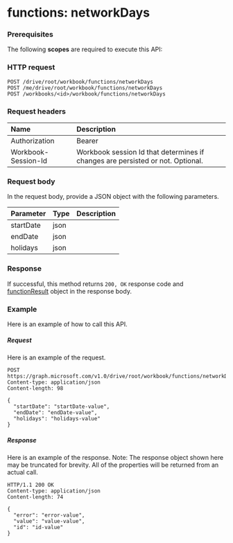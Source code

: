 # functions: networkDays


### Prerequisites
The following **scopes** are required to execute this API: 
### HTTP request
<!-- { "blockType": "ignored" } -->
```http
POST /drive/root/workbook/functions/networkDays
POST /me/drive/root/workbook/functions/networkDays
POST /workbooks/<id>/workbook/functions/networkDays

```
### Request headers
| Name       | Description|
|:---------------|:----------|
| Authorization  | Bearer <code>|
| Workbook-Session-Id  | Workbook session Id that determines if changes are persisted or not. Optional.|

### Request body
In the request body, provide a JSON object with the following parameters.

| Parameter	   | Type	|Description|
|:---------------|:--------|:----------|
|startDate|json||
|endDate|json||
|holidays|json||

### Response
If successful, this method returns `200, OK` response code and [functionResult](../resources/functionresult.md) object in the response body.

### Example
Here is an example of how to call this API.
##### Request
Here is an example of the request.
<!-- {
  "blockType": "request",
  "name": "functions_networkdays"
}-->
```http
POST https://graph.microsoft.com/v1.0/drive/root/workbook/functions/networkDays
Content-type: application/json
Content-length: 98

{
  "startDate": "startDate-value",
  "endDate": "endDate-value",
  "holidays": "holidays-value"
}
```

##### Response
Here is an example of the response. Note: The response object shown here may be truncated for brevity. All of the properties will be returned from an actual call.
<!-- {
  "blockType": "response",
  "truncated": true,
  "@odata.type": "microsoft.graph.functionResult"
} -->
```http
HTTP/1.1 200 OK
Content-type: application/json
Content-length: 74

{
  "error": "error-value",
  "value": "value-value",
  "id": "id-value"
}
```

<!-- uuid: 8fcb5dbc-d5aa-4681-8e31-b001d5168d79
2015-10-25 14:57:30 UTC -->
<!-- {
  "type": "#page.annotation",
  "description": "functions: networkDays",
  "keywords": "",
  "section": "documentation",
  "tocPath": ""
}-->